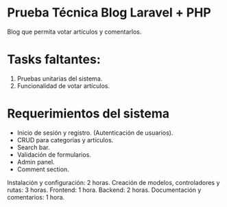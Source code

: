 # Prueba Técnica Blog Laravel + PHP 
Blog que permita votar artículos y comentarlos.

# Tasks faltantes:
1. Pruebas unitarias del sistema.
2. Funcionalidad de votar artículos.


# Requerimientos del sistema

- Inicio de sesión y registro. (Autenticación de usuarios).
- CRUD para categorías y artículos.
- Search bar.
- Validación de formularios.
- Admin panel.
- Comment section.

Instalación y configuración: 2 horas.
Creación de modelos, controladores y rutas: 3 horas.
Frontend: 1 hora.
Backend: 2 horas.
Documentación y comentarios: 1 hora.
